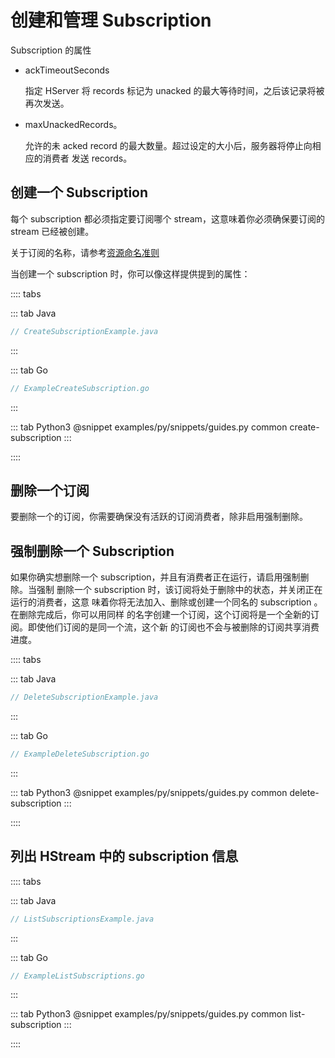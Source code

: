 # 创建和管理 Subscription

Subscription 的属性

- ackTimeoutSeconds

  指定 HServer 将 records 标记为 unacked 的最大等待时间，之后该记录将被再次发送。

- maxUnackedRecords。

  允许的未 acked record 的最大数量。超过设定的大小后，服务器将停止向相应的消费者
  发送 records。

## 创建一个 Subscription

每个 subscription 都必须指定要订阅哪个 stream，这意味着你必须确保要订阅的 stream
已经被创建。

关于订阅的名称，请参考[资源命名准则](./stream.md#命名资源的准则)

当创建一个 subscription 时，你可以像这样提供提到的属性：

:::: tabs

::: tab Java

```java
// CreateSubscriptionExample.java
```

:::

::: tab Go

```go
// ExampleCreateSubscription.go
```

:::

::: tab Python3
@snippet examples/py/snippets/guides.py common create-subscription
:::

::::

## 删除一个订阅

要删除一个的订阅，你需要确保没有活跃的订阅消费者，除非启用强制删除。

## 强制删除一个 Subscription

如果你确实想删除一个 subscription，并且有消费者正在运行，请启用强制删除。当强制
删除一个 subscription 时，该订阅将处于删除中的状态，并关闭正在运行的消费者，这意
味着你将无法加入、删除或创建一个同名的 subscription 。在删除完成后，你可以用同样
的名字创建一个订阅，这个订阅将是一个全新的订阅。即使他们订阅的是同一个流，这个新
的订阅也不会与被删除的订阅共享消费进度。

:::: tabs

::: tab Java

```java
// DeleteSubscriptionExample.java
```

:::

::: tab Go

```go
// ExampleDeleteSubscription.go
```

:::

::: tab Python3
@snippet examples/py/snippets/guides.py common delete-subscription
:::

::::

## 列出 HStream 中的 subscription 信息

:::: tabs

::: tab Java

```java
// ListSubscriptionsExample.java
```

:::

::: tab Go

```go
// ExampleListSubscriptions.go
```

:::

::: tab Python3
@snippet examples/py/snippets/guides.py common list-subscription
:::

::::
